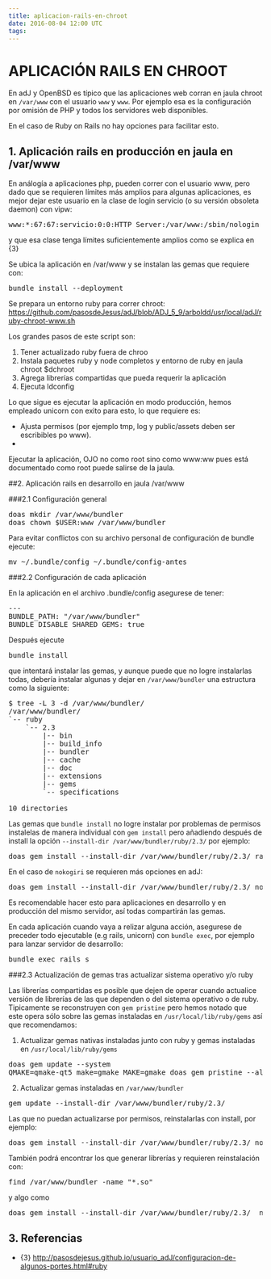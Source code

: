 ```yaml
---
title: aplicacion-rails-en-chroot
date: 2016-08-04 12:00 UTC
tags:
---
```


# APLICACIÓN RAILS EN CHROOT

En adJ y OpenBSD es típico que las aplicaciones web corran en jaula chroot en ```/var/www``` con el usuario `www` y `www`. Por ejemplo esa es la configuración por omisión de PHP y todos los servidores web disponibles.

En el caso de Ruby on Rails no hay opciones para facilitar esto.  

## 1. Aplicación rails en producción en jaula en /var/www

En análogía a aplicaciones php, pueden correr con el usuario www, pero dado que se requieren límites más amplios para algunas aplicaciones, es mejor dejar este usuario en la clase de login servicio (o su versión obsoleta daemon) con vipw:
<pre>
www:*:67:67:servicio:0:0:HTTP Server:/var/www:/sbin/nologin 
</pre>
y que esa clase tenga límites suficientemente amplios como se explica en {3}

Se ubica la aplicación en /var/www y se instalan las gemas que requiere con:
<pre>
bundle install --deployment
</pre>


Se prepara un entorno ruby para correr chroot:
https://github.com/pasosdeJesus/adJ/blob/ADJ_5_9/arboldd/usr/local/adJ/ruby-chroot-www.sh

Los grandes pasos de este script son:

1. Tener actualizado ruby fuera de chroo
2. Instala paquetes ruby y node completos y entorno de ruby en jaula chroot $dchroot
3. Agrega librerías compartidas que pueda requerir la aplicación
4. Ejecuta ldconfig

Lo que sigue es ejecutar la aplicación en modo producción, hemos empleado unicorn con exito para esto, lo que requiere es:
* Ajusta permisos (por ejemplo tmp, log y public/assets deben ser escribibles po www).
* 

Ejecutar la aplicación, OJO no como root sino como www:ww pues está documentado como root puede salirse de la jaula.

##2. Aplicación rails en desarrollo en jaula /var/www

###2.1 Configuración general

<pre>
doas mkdir /var/www/bundler
doas chown $USER:www /var/www/bundler
</pre>

Para evitar conflictos con su archivo personal de configuración de bundle ejecute:
<pre>
mv ~/.bundle/config ~/.bundle/config-antes
</pre>

###2.2 Configuración de cada aplicación 

En la aplicación en el archivo .bundle/config asegurese de tener:
<pre>
---
BUNDLE_PATH: "/var/www/bundler"
BUNDLE_DISABLE_SHARED_GEMS: true
</pre>

Después ejecute 
<pre>
bundle install
</pre>
que intentará instalar las gemas, y aunque puede que no logre instalarlas todas, 
debería instalar algunas y dejar en ```/var/www/bundler``` una estructura como la siguiente:
<pre>
$ tree -L 3 -d /var/www/bundler/
/var/www/bundler/
`-- ruby
    `-- 2.3
        |-- bin
        |-- build_info
        |-- bundler
        |-- cache
        |-- doc
        |-- extensions
        |-- gems
        `-- specifications

10 directories
</pre>

Las gemas que ```bundle install``` no logre instalar por problemas de permisos instalelas de manera individual con ```gem install``` pero añadiendo después de install la opción ```--install-dir /var/www/bundler/ruby/2.3/``` por ejemplo:
<pre>
doas gem install --install-dir /var/www/bundler/ruby/2.3/ raindrops -v '0.17.0' 
</pre>

En el caso de ```nokogiri``` se requieren más opciones en adJ:
<pre>
doas gem install --install-dir /var/www/bundler/ruby/2.3/ nokogiri -v '1.6.8' -- --use-system-libraries
</pre>

Es recomendable hacer esto para aplicaciones en desarrollo y en producción del mismo servidor, así todas compartirán las gemas.

En cada aplicación cuando vaya a relizar alguna acción, asegurese de preceder todo ejecutable (e.g rails, unicorn) con ```bundle exec```, por ejemplo para lanzar servidor de desarrollo:
<pre>
bundle exec rails s
</pre>

###2.3 Actualización de gemas tras actualizar sistema operativo y/o ruby

Las librerías compartidas es posible que dejen de operar cuando actualice versión de librerías de las que dependen o del sistema operativo o de ruby.   Tipicamente se reconstruyen con ```gem pristine``` pero hemos notado que este opera sólo sobre las gemas instaladas en ```/usr/local/lib/ruby/gems``` así que recomendamos:

1. Actualizar gemas nativas instaladas junto con ruby y gemas instaladas en ```/usr/local/lib/ruby/gems```
<pre>
doas gem update --system
QMAKE=qmake-qt5 make=gmake MAKE=gmake doas gem pristine --all
</pre>

2. Actualizar gemas instaladas en ```/var/www/bundler```
<pre>
gem update --install-dir /var/www/bundler/ruby/2.3/
</pre>
Las que no puedan actualizarse por permisos, reinstalarlas con install, por ejemplo:
<pre>
doas gem install --install-dir /var/www/bundler/ruby/2.3/ nokogiri -- --use-system-libraries
</pre>

También podrá encontrar los que generar librerías y requieren reinstalación con:
<pre>
find /var/www/bundler -name "*.so"
</pre>
y algo como
<pre>
doas gem install --install-dir /var/www/bundler/ruby/2.3/  nio4r bcrypt debug_inspector kgio raindrops unicorn websocket-driver json byebug ffi io-console pg
</pre>




## 3. Referencias

* {3} http://pasosdejesus.github.io/usuario_adJ/configuracion-de-algunos-portes.html#ruby
